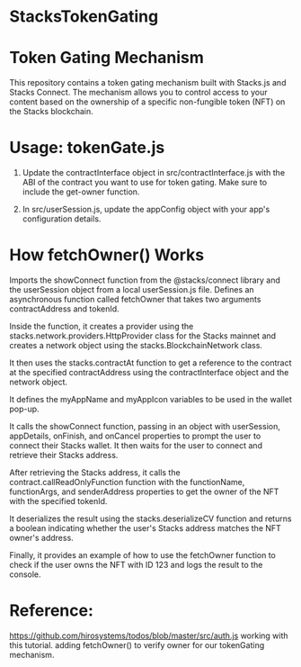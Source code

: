 # StacksTokenGating

# Token Gating Mechanism

This repository contains a token gating mechanism built with Stacks.js and Stacks Connect. The mechanism allows you to control access to your content based on the ownership of a specific non-fungible token (NFT) on the Stacks blockchain.




# Usage: tokenGate.js 

1. Update the contractInterface object in src/contractInterface.js with the ABI of the contract you want to use for token gating. Make sure to include the get-owner function.

2. In src/userSession.js, update the appConfig object with your app's configuration details.





# How fetchOwner() Works

Imports the showConnect function from the @stacks/connect library and the userSession object from a local userSession.js file.
Defines an asynchronous function called fetchOwner that takes two arguments contractAddress and tokenId.

Inside the function, it creates a provider using the stacks.network.providers.HttpProvider class for the Stacks mainnet and creates a network object using the stacks.BlockchainNetwork class.

It then uses the stacks.contractAt function to get a reference to the contract at the specified contractAddress using the contractInterface object and the network object.

It defines the myAppName and myAppIcon variables to be used in the wallet pop-up.

It calls the showConnect function, passing in an object with userSession, appDetails, onFinish, and onCancel properties to prompt the user to connect their Stacks wallet. It then waits for the user to connect and retrieve their Stacks address.

After retrieving the Stacks address, it calls the contract.callReadOnlyFunction function with the functionName, functionArgs, and senderAddress properties to get the owner of the NFT with the specified tokenId.

It deserializes the result using the stacks.deserializeCV function and returns a boolean indicating whether the user's Stacks address matches the NFT owner's address.

Finally, it provides an example of how to use the fetchOwner function to check if the user owns the NFT with ID 123 and logs the result to the console.


# Reference: 

https://github.com/hirosystems/todos/blob/master/src/auth.js
working with this tutorial. adding fetchOwner() to verify owner  for our tokenGating mechanism.


